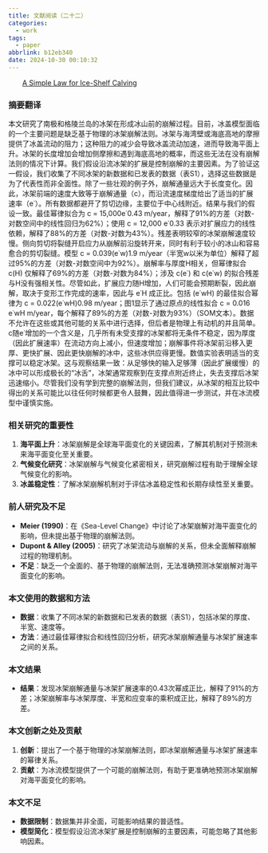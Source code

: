 ```yaml
---
title: 文献阅读（二十二）
categories:
  - work
tags:
  - paper
abbrlink: b12eb340
date: 2024-10-30 00:10:32
---
```

&emsp;&emsp;[A Simple Law for Ice-Shelf Calving](https://www.science.org/doi/10.1126/science.1162543)
<!--less-->

### 摘要翻译

本文研究了南极和格陵兰岛的冰架在形成冰山前的崩解过程。目前，冰盖模型面临的一个主要问题是缺乏基于物理的冰架崩解法则。冰架与海湾壁或海底高地的摩擦提供了冰盖流动的阻力；这种阻力的减少会导致冰盖流动加速，进而导致海平面上升。冰架的长度增加会增加侧摩擦和遇到海底高地的概率，而这些无法在没有崩解法则的情况下计算。我们假设沿流冰架的扩展是控制崩解的主要因素。为了验证这一假设，我们收集了不同冰架的新数据和已发表的数据（表S1），选择这些数据是为了代表性而非全面性。除了一些壮观的例子外，崩解通量远大于长度变化。因此，冰架前端的速度大致等于崩解通量（c），而沿流速度梯度给出了适当的扩展速率（e˙）。所有数据都避开了剪切边缘，主要位于中心线附近。结果与我们的假设一致。最佳幂律拟合为 c = 15,000e˙0.43 m/year，解释了91%的方差（对数-对数空间中的线性回归为62%）；使用 c = 12,000 e˙0.33 表示对扩展应力的线性依赖，解释了88%的方差（对数-对数为43%）。残差表明较窄的冰架崩解速度较慢。侧向剪切将裂缝开启应力从崩解前沿旋转开来，同时有利于较小的冰山和容易愈合的剪切裂缝。模型 c = 0.039(e˙w)1.9 m/year（半宽w以米为单位）解释了超过95%的方差（对数-对数空间中为92%）。崩解率与厚度H相关，但幂律拟合 c(H) 仅解释了69%的方差（对数-对数为84%）；涉及 c(e˙) 和 c(e˙w) 的拟合残差与H没有强相关性。尽管如此，扩展应力随H增加，人们可能会预期断裂，因此崩解，取决于变形工作完成的速率，因此与 e˙H 成正比。包括 (e˙wH) 的最佳拟合幂律为 c = 0.022(e˙wH)0.98 m/year；图1显示了通过原点的线性拟合 c = 0.016 e˙wH m/year，每个解释了89%的方差（对数-对数为93%）（SOM文本）。数据不允许在这些或其他可能的关系中进行选择，但后者是物理上有动机的并且简单。c随e˙增加的一个含义是，几乎所有未受支撑的冰架都将无条件不稳定，因为厚度（因此扩展速率）在流动方向上减小，但速度增加；崩解事件将冰架前沿移入更厚、更快扩展、因此更快崩解的冰中，这些冰供应得更慢。数值实验表明适当的支撑可以稳定冰架。这与观察结果一致：从足够快的输入足够薄（因此扩展缓慢）的冰中可以形成极长的“冰舌”，冰架通常观察到在支撑点附近终止，失去支撑后冰架迅速缩小。尽管我们没有学到完整的崩解法则，但我们建议，从冰架的相互比较中得出的关系可能比以往任何时候都更令人鼓舞，因此值得进一步测试，并在冰流模型中谨慎实施。

### 相关研究的重要性

1. **海平面上升**：冰架崩解是全球海平面变化的关键因素，了解其机制对于预测未来海平面变化至关重要。
2. **气候变化研究**：冰架崩解与气候变化紧密相关，研究崩解过程有助于理解全球气候变化的影响。
3. **冰盖稳定性**：了解冰架崩解机制对于评估冰盖稳定性和长期存续性至关重要。

### 前人研究及不足

- **Meier (1990)**：在《Sea-Level Change》中讨论了冰架崩解对海平面变化的影响，但未提出基于物理的崩解法则。
- **Dupont & Alley (2005)**：研究了冰架流动与崩解的关系，但未全面解释崩解过程的物理机制。
- **不足**：缺乏一个全面的、基于物理的崩解法则，无法准确预测冰架崩解对海平面变化的影响。

### 本文使用的数据和方法

- **数据**：收集了不同冰架的新数据和已发表的数据（表S1），包括冰架的厚度、半宽、速度等。
- **方法**：通过最佳幂律拟合和线性回归分析，研究冰架崩解通量与冰架扩展速率之间的关系。

### 本文结果

- **结果**：发现冰架崩解通量与冰架扩展速率的0.43次幂成正比，解释了91%的方差；冰架崩解率与冰架厚度、半宽和应变率的乘积成正比，解释了89%的方差。

### 本文创新之处及贡献

1. **创新**：提出了一个基于物理的冰架崩解法则，即冰架崩解通量与冰架扩展速率的幂律关系。
2. **贡献**：为冰流模型提供了一个可能的崩解法则，有助于更准确地预测冰架崩解对海平面变化的影响。

### 本文不足

- **数据限制**：数据集并非全面，可能影响结果的普适性。
- **模型简化**：模型假设沿流冰架扩展是控制崩解的主要因素，可能忽略了其他影响因素。

